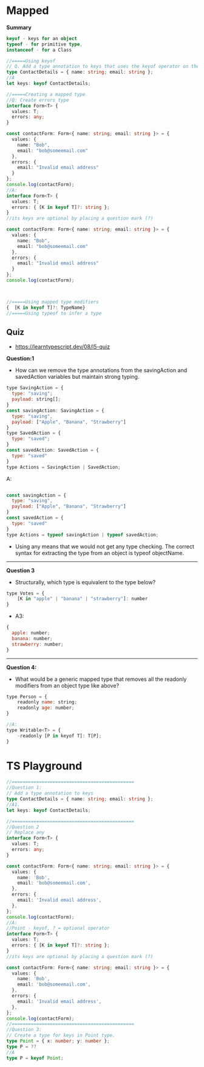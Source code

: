 # Mapped

**Summary**

```ts
keyof - keys for an object
typeof - for primitive type,
instanceof - for a Class
```

```ts
//=====Using keyof
// Q. Add a type annotation to keys that uses the keyof operator on the ContactDetails type.
type ContactDetails = { name: string; email: string };
//A
let keys: keyof ContactDetails;

//=====Creating a mapped type
//Q: Create errors type
interface Form<T> {
  values: T;
  errors: any;
}

const contactForm: Form<{ name: string; email: string }> = {
  values: {
    name: "Bob",
    email: "bob@someemail.com"
  },
  errors: {
    email: "Invalid email address"
  }
};
console.log(contactForm);
//A:
interface Form<T> {
  values: T;
  errors: { [K in keyof T]?: string };
}
//its keys are optional by placing a question mark (?)

const contactForm: Form<{ name: string; email: string }> = {
  values: {
    name: "Bob",
    email: "bob@someemail.com"
  },
  errors: {
    email: "Invalid email address"
  }
};
console.log(contactForm);



//=====Using mapped type modifiers
{  [K in keyof T]?: TypeName}
//=====Using typeof to infer a type
```

## Quiz

- https://learntypescript.dev/08/l5-quiz

**Question:1**

- How can we remove the type annotations from the savingAction and savedAction variables but maintain strong typing.

```js
type SavingAction = {
  type: "saving";
  payload: string[];
}
const savingAction: SavingAction = {
  type: "saving",
  payload: ["Apple", "Banana", "Strawberry"]
}
type SavedAction = {
  type: "saved";
}
const savedAction: SavedAction = {
  type: "saved"
}
type Actions = SavingAction | SavedAction;
```

A:

```js

const savingAction = {
  type: "saving",
  payload: ["Apple", "Banana", "Strawberry"]
}
const savedAction = {
  type: "saved"
}
type Actions = typeof savingAction | typeof savedAction;
```

- Using any means that we would not get any type checking. The correct syntax for extracting the type from an object is typeof objectName.

<hr />

**Question 3**

- Structurally, which type is equivalent to the type below?

```js
type Votes = {
    [K in "apple" | "banana" | "strawberry"]: number
}
```

- A3:

```js
{
  apple: number;
  banana: number;
  strawberry: number;
}
```

<hr />

**Question 4:**

- What would be a generic mapped type that removes all the readonly modifiers from an object type like above?

```js
type Person = {
	readonly name: string;
	readonly age: number;
}

//A:
type Writable<T> = {
    -readonly [P in keyof T]: T[P];
}
```

# TS Playground

```ts
//=============================================
//Question 1:
// Add a type annotation to keys
type ContactDetails = { name: string; email: string };
//A1.
let keys: keyof ContactDetails;

//=============================================
//Question 2
// Replace any
interface Form<T> {
  values: T;
  errors: any;
}

const contactForm: Form<{ name: string; email: string }> = {
  values: {
    name: 'Bob',
    email: 'bob@someemail.com',
  },
  errors: {
    email: 'Invalid email address',
  },
};
console.log(contactForm);
//A:
//Point - keyof, ? = optional operator
interface Form<T> {
  values: T;
  errors: { [K in keyof T]?: string };
}
//its keys are optional by placing a question mark (?)

const contactForm: Form<{ name: string; email: string }> = {
  values: {
    name: 'Bob',
    email: 'bob@someemail.com',
  },
  errors: {
    email: 'Invalid email address',
  },
};
console.log(contactForm);
//=============================================
//Question 3:
// Create a type for keys in Point type.
type Point = { x: number; y: number };
type P = ??
//A
type P = keyof Point;
```
